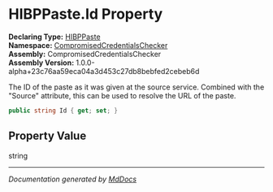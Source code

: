 ﻿<!--  
  <auto-generated>   
    The contents of this file were generated by a tool.  
    Changes to this file may be list if the file is regenerated  
  </auto-generated>   
-->

# HIBPPaste.Id Property

**Declaring Type:** [HIBPPaste](../index.md)  
**Namespace:** [CompromisedCredentialsChecker](../../index.md)  
**Assembly:** CompromisedCredentialsChecker  
**Assembly Version:** 1.0.0\-alpha+23c76aa59eca04a3d453c27db8bebfed2cebeb6d

The ID of the paste as it was given at the source service. Combined with the "Source" attribute, this can be used to resolve the URL of the paste.

```csharp
public string Id { get; set; }
```

## Property Value

string

___

*Documentation generated by [MdDocs](https://github.com/ap0llo/mddocs)*
